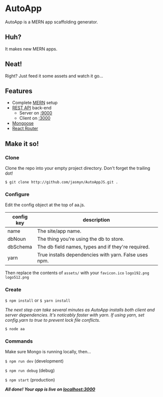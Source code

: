 # AutoApp

AutoApp is a MERN app scaffolding generator.

## Huh?
It makes new MERN apps.

## Neat!
Right? Just feed it some assets and watch it go...

## Features

- Complete [MERN](https://www.mongodb.com/mern-stack) setup
- [REST API](https://en.wikipedia.org/wiki/Representational_state_transfer) back-end
	- Server on [:9000](http://localhost:9000)
	- Client on [:3000](http://localhost:3000)
- [Mongoose](http://mongoosejs.com/)
- [React Router](https://reactrouter.com/)

## Make it so!

### Clone
Clone the repo into your empty project directory. Don't forget the trailing dot!

`$ git clone http://github.com/jasmyn/AutoAppJS.git .`


### Configure
Edit the config object at the top of aa.js.	

| config key | description                                           |
|------------|-------------------------------------------------------|
| name       | The site/app name.                                    |
| dbNoun     | The thing you're using the db to store.               |
| dbSchema   | The db field names, types and if they're required.    |
| yarn       | True installs dependencies with yarn. False uses npm. |

 Then replace the contents of `assets/` with your 
	`favicon.ico`
	`logo192.png`
	`logo512.png`
	
### Create

`$ npm install` or `$ yarn install`

*The next step can take several minutes as AutoApp installs both client and server dependencies. It's noticably faster with yarn. If using yarn,  set config.yarn to true to prevent lock file conflicts.*

`$ node aa`

### Commands

Make sure Mongo is running locally, then...

`$ npm run dev` (development)

`$ npm run debug` (debug)

`$ npm start` (production)

***All done! Your app is live on [localhost:3000](localhost:3000)***